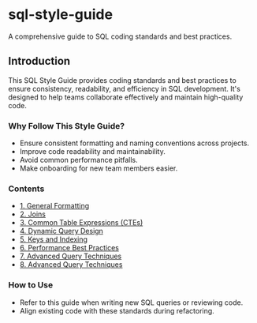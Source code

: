 # sql-style-guide
A comprehensive guide to SQL coding standards and best practices.

## Introduction
This SQL Style Guide provides coding standards and best practices to ensure consistency, readability, and efficiency in SQL development. It's designed to help teams collaborate effectively and maintain high-quality code.

### Why Follow This Style Guide?
- Ensure consistent formatting and naming conventions across projects.
- Improve code readability and maintainability.
- Avoid common performance pitfalls.
- Make onboarding for new team members easier.

### Contents
- [1. General Formatting](https://github.com/nicolenewhouse3/sql-style-guide/blob/main/STYLE_GUIDE.md#1-general-formatting)
- [2. Joins](https://github.com/nicolenewhouse3/sql-style-guide/blob/main/STYLE_GUIDE.md#2-joins) 
- [3. Common Table Expressions (CTEs)](https://github.com/nicolenewhouse3/sql-style-guide/blob/main/STYLE_GUIDE.md#3-common-table-expressions-ctes)
- [4. Dynamic Query Design](https://github.com/nicolenewhouse3/sql-style-guide/blob/main/STYLE_GUIDE.md#4-dynamic-query-design)
- [5. Keys and Indexing](https://github.com/nicolenewhouse3/sql-style-guide/blob/main/STYLE_GUIDE.md#5-keys-and-indexing)
- [6. Performance Best Practices](https://github.com/nicolenewhouse3/sql-style-guide/blob/main/STYLE_GUIDE.md#6-performance-best-practices)
- [7. Advanced Query Techniques](https://github.com/nicolenewhouse3/sql-style-guide/blob/main/STYLE_GUIDE.md#7-advanced-query-techniques)
- [8. Advanced Query Techniques](https://github.com/nicolenewhouse3/sql-style-guide/blob/main/STYLE_GUIDE.md#8-error-handling)

### How to Use
- Refer to this guide when writing new SQL queries or reviewing code.
- Align existing code with these standards during refactoring.
  
